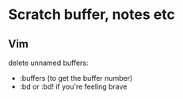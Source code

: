 # Scratch buffer, notes etc

## Vim

delete unnamed buffers:
- :buffers (to get the buffer number)
- :bd <n> or :bd! <n> if you're feeling brave


